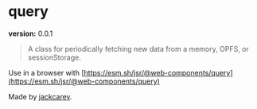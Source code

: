 # query

**version:** 0.0.1

> A class for periodically fetching new data from a memory, OPFS, or sessionStorage.

Use in a browser with [https://esm.sh/jsr/@web-components/query](https://esm.sh/jsr/@web-components/query)

Made by [jackcarey](https://jackcarey.co.uk).